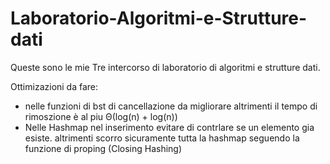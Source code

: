 # Laboratorio-Algoritmi-e-Strutture-dati

Queste sono le mie Tre intercorso di laboratorio di algoritmi e strutture dati.

Ottimizazioni da fare:
  - nelle funzioni di bst di cancellazione da migliorare altrimenti il tempo di rimoszione è al piu Θ(log(n) + log(n))
  - Nelle Hashmap nel inserimento evitare di contrlare se un elemento gia esiste. altrimenti scorro sicuramente tutta la hashmap seguendo la funzione di proping (Closing Hashing)  
